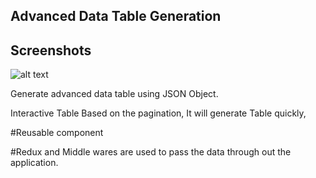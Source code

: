 ## Advanced Data Table Generation

## Screenshots
![alt text](http://url/to/img.png)


Generate advanced data table using JSON Object. 

Interactive Table Based on the  pagination, It will generate Table quickly,

#Reusable component

#Redux and Middle wares are used to pass the data through out the application.

